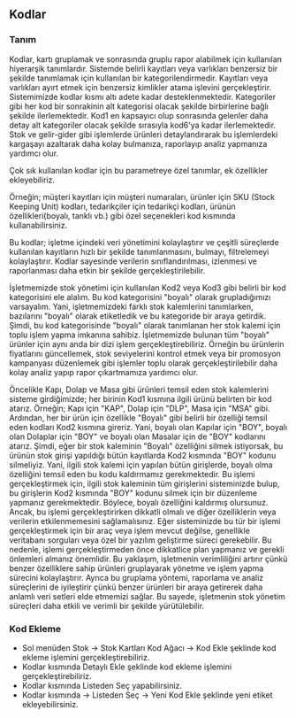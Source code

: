 
## Kodlar

### Tanım 

Kodlar, kartı gruplamak ve sonrasında gruplu rapor alabilmek için kullanılan hiyerarşik tanımlardır.
Sistemde belirli kayıtları veya varlıkları benzersiz bir şekilde tanımlamak için kullanılan bir kategorilendirmedir. Kayıtları veya varlıkları ayırt etmek için benzersiz kimlikler atama işlevini gerçekleştirir.
Sistemimizde kodlar kısmı altı adete kadar desteklenmektedir. 
Kategoriler gibi her kod bir sonrakinin alt kategorisi olacak şekilde birbirlerine bağlı şekilde ilerlemektedir.
Kod1 en kapsayıcı olup sonrasında gelenler daha detay alt kategoriler olacak şekilde sırasıyla kod6'ya kadar  ilerlemektedir.
Stok ve gelir-gider gibi işlemlerde ürünleri detaylandırarak bu işlemlerdeki kargaşayı azaltarak daha kolay bulmanıza, raporlayıp analiz yapmanıza yardımcı olur.

Çok sık kullanılan kodlar için bu parametreye özel tanımlar, ek özellikler ekleyebiliriz.

Örneğin; müşteri kayıtları için müşteri numaraları, ürünler için SKU (Stock Keeping Unit) kodları,
tedarikçiler için tedarikçi kodları, ürünün özellikleri(boyalı, tanklı vb.) gibi özel seçenekleri kod kısmında kullanabilirsiniz.

Bu kodlar; işletme içindeki veri yönetimini kolaylaştırır ve çeşitli süreçlerde kullanılan kayıtların hızlı bir şekilde tanımlanmasını, bulmayı, filtrelemeyi kolaylaştırır. 
Kodlar sayesinde verilerin sınıflandırılması, izlenmesi ve raporlanması daha etkin bir şekilde gerçekleştirilebilir.

İşletmemizde stok yönetimi için kullanılan Kod2 veya Kod3 gibi belirli bir kod kategorisini ele alalım. 
Bu kod kategorisini "boyalı" olarak grupladığımızı varsayalım. 
Yani, işletmemizdeki farklı stok kalemlerini tanımlarken, bazılarını "boyalı" olarak etiketledik ve bu kategoride bir araya getirdik.
Şimdi, bu kod kategorisinde "boyalı" olarak tanımlanan her stok kalemi için toplu işlem yapma imkanına sahibiz. 
İşletmemizde bulunan tüm "boyalı" ürünler için aynı anda bir dizi işlem gerçekleştirebiliriz. 
Örneğin bu ürünlerin fiyatlarını güncellemek, stok seviyelerini kontrol etmek veya bir promosyon kampanyası düzenlemek gibi işlemler toplu olarak gerçekleştirilebilir daha kolay analiz yapıp rapor çıkartmamıza yardımcı olur.

Öncelikle Kapı, Dolap ve Masa gibi ürünleri temsil eden stok kalemlerini sisteme girdiğimizde; her birinin Kod1 kısmına ilgili ürünü belirten bir kod atarız. 
Örneğin; Kapı için "KAP", Dolap için "DLP", Masa için "MSA" gibi.
Ardından, her bir ürün için özellikle "Boyalı" gibi belirli bir özelliği temsil eden kodları Kod2 kısmına gireriz. 
Yani, boyalı olan Kapılar için "BOY", boyalı olan Dolaplar için "BOY" ve boyalı olan Masalar için de "BOY" kodlarını atarız.
Şimdi, eğer bir stok kaleminin "Boyalı" özelliğini silmek istiyorsak, bu ürünün stok girişi yapıldığı bütün kayıtlarda Kod2 kısmında "BOY" kodunu silmeliyiz. 
Yani, ilgili stok kalemi için yapılan bütün girişlerde, boyalı olma özelliğini temsil eden bu kodu kaldırmamız gerekmektedir.
Bu işlemi gerçekleştirmek için, ilgili stok kaleminin tüm girişlerini sisteminizde bulup, bu girişlerin Kod2 kısmında "BOY" kodunu silmek için bir düzenleme yapmanız gerekmektedir. 
Böylece, boyalı özelliğini kaldırmış olursunuz.
Ancak, bu işlemi gerçekleştirirken dikkatli olmalı ve diğer özelliklerin veya verilerin etkilenmemesini sağlamalısınız. Eğer sisteminizde bu tür bir işlemi gerçekleştirmek için bir araç veya işlem mevcut değilse, genellikle veritabanı sorguları veya özel bir yazılım geliştirme süreci gerekebilir. 
Bu nedenle, işlemi gerçekleştirmeden önce dikkatlice plan yapmanız ve gerekli önlemleri almanız önemlidir.
Bu yaklaşım, işletmenin verimliliğini artırır çünkü benzer özelliklere sahip ürünleri gruplayarak yönetme ve işlem yapma sürecini kolaylaştırır. Ayrıca bu gruplama yöntemi, raporlama ve analiz süreçlerini de iyileştirir çünkü benzer ürünleri bir araya getirerek daha anlamlı veri setleri elde etmemizi sağlar. 
Bu sayede, işletmenin stok yönetim süreçleri daha etkili ve verimli bir şekilde yürütülebilir.

### Kod Ekleme

- Sol menüden Stok -> Stok Kartları Kod Ağacı -> Kod Ekle şeklinde kod ekleme işlemini gerçekleştirebiliriz.
- Kodlar kısmında Detaylı Ekle şeklinde kod ekleme işlemini gerçekleştirebiliriz.
- Kodlar kısmında Listeden Seç yapabilirsiniz.
- Kodlar kısmında -> Listeden Seç -> Yeni Kod Ekle şeklinde yeni etiket ekleyebilirsiniz.



